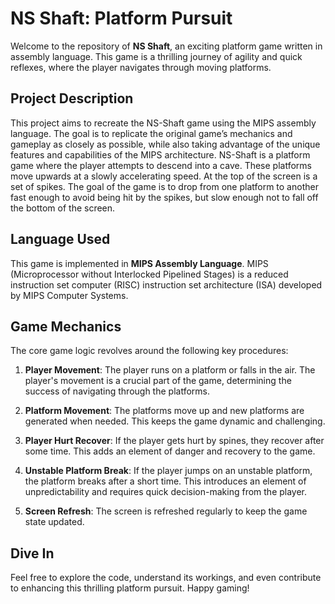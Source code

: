 # NS Shaft: Platform Pursuit

Welcome to the repository of **NS Shaft**, an exciting platform game written in assembly language. This game is a thrilling journey of agility and quick reflexes, where the player navigates through moving platforms.


## Project Description
This project aims to recreate the NS-Shaft game using the MIPS assembly language. The goal is to replicate the original game’s mechanics and gameplay as closely as possible, while also taking advantage of the unique features and capabilities of the MIPS architecture. NS-Shaft is a platform game where the player attempts to descend into a cave. These platforms move upwards at a slowly accelerating speed. At the top of the screen is a set of spikes. The goal of the game is to drop from one platform to another fast enough to avoid being hit by the spikes, but slow enough not to fall off the bottom of the screen.

## Language Used

This game is implemented in **MIPS Assembly Language**. MIPS (Microprocessor without Interlocked Pipelined Stages) is a reduced instruction set computer (RISC) instruction set architecture (ISA) developed by MIPS Computer Systems. 


## Game Mechanics

The core game logic revolves around the following key procedures:

1. **Player Movement**: The player runs on a platform or falls in the air. The player's movement is a crucial part of the game, determining the success of navigating through the platforms.

2. **Platform Movement**: The platforms move up and new platforms are generated when needed. This keeps the game dynamic and challenging.

3. **Player Hurt Recover**: If the player gets hurt by spines, they recover after some time. This adds an element of danger and recovery to the game.

4. **Unstable Platform Break**: If the player jumps on an unstable platform, the platform breaks after a short time. This introduces an element of unpredictability and requires quick decision-making from the player.

5. **Screen Refresh**: The screen is refreshed regularly to keep the game state updated.

## Dive In

Feel free to explore the code, understand its workings, and even contribute to enhancing this thrilling platform pursuit. Happy gaming!
